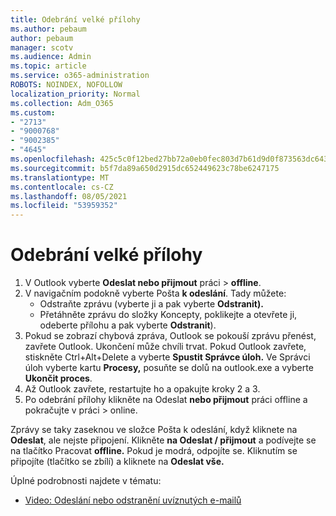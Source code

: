 ```yaml
---
title: Odebrání velké přílohy
ms.author: pebaum
author: pebaum
manager: scotv
ms.audience: Admin
ms.topic: article
ms.service: o365-administration
ROBOTS: NOINDEX, NOFOLLOW
localization_priority: Normal
ms.collection: Adm_O365
ms.custom:
- "2713"
- "9000768"
- "9002385"
- "4645"
ms.openlocfilehash: 425c5c0f12bed27bb72a0eb0fec803d7b61d9d0f873563dc6439cbfda9fdd08c
ms.sourcegitcommit: b5f7da89a650d2915dc652449623c78be6247175
ms.translationtype: MT
ms.contentlocale: cs-CZ
ms.lasthandoff: 08/05/2021
ms.locfileid: "53959352"
---
```

# <a name="remove-the-large-attachment"></a>Odebrání velké přílohy

1. V Outlook vyberte **Odeslat nebo přijmout** práci  >  **offline**. 
2. V navigačním podokně vyberte Pošta **k odeslání**. Tady můžete: 
    - Odstraňte zprávu (vyberte ji a pak vyberte **Odstranit).**
    - Přetáhněte zprávu do složky Koncepty, poklikejte a otevřete ji, odeberte přílohu a pak vyberte **Odstranit**).
3. Pokud se zobrazí chybová zpráva, Outlook se pokouší zprávu přenést, zavřete Outlook. Ukončení může chvíli trvat. Pokud Outlook zavřete, stiskněte Ctrl+Alt+Delete a vyberte **Spustit Správce úloh.** Ve Správci úloh vyberte kartu **Procesy,** posuňte se dolů na outlook.exe a vyberte **Ukončit proces**.
4. Až Outlook zavřete, restartujte ho a opakujte kroky 2 a 3. 
5. Po odebrání přílohy klikněte na Odeslat **nebo přijmout** práci offline a pokračujte v práci  >   online. 

Zprávy se taky zaseknou ve složce Pošta k odeslání, když kliknete na **Odeslat**, ale nejste připojení. Klikněte **na Odeslat / přijmout** a podívejte se na tlačítko Pracovat **offline.** Pokud je modrá, odpojíte se. Kliknutím se připojíte (tlačítko se zbílí) a kliknete na **Odeslat vše.**
 
 Úplné podrobnosti najdete v tématu:
- [Video: Odeslání nebo odstranění uvíznutých e-mailů](https://support.office.com/article/Video-Send-or-delete-an-email-stuck-in-your-outbox-26d5d34a-4e5f-444a-a9e8-44db04a94dec) 